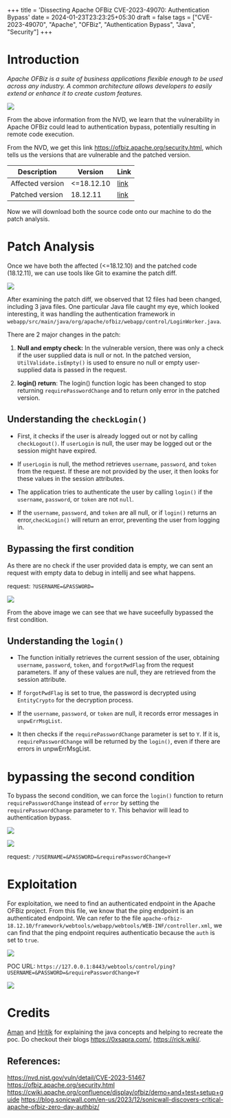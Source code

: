 +++
title = 'Dissecting Apache OFBiz CVE-2023-49070: Authentication Bypass'
date = 2024-01-23T23:23:25+05:30
draft = false
tags = ["CVE-2023-49070", "Apache", "OFBiz", "Authentication Bypass", "Java", "Security"]
+++

# Introduction

*Apache OFBiz is a suite of business applications flexible enough to be used across any industry. A common architecture allows developers to easily extend or enhance it to create custom features.*

![](/images/CVE-2023-51467_NVD.png)

From the above information from the NVD, we learn that the vulnerability in Apache OFBiz could lead to authentication bypass, potentially resulting in remote code execution.

From the NVD, we get this link https://ofbiz.apache.org/security.html, which tells us the versions that are vulnerable and the patched version.

| Description       | Version       | Link                                                                                   |
|-------------------|---------------|----------------------------------------------------------------------------------------|
| Affected version  | <=18.12.10    | [link](https://archive.apache.org/dist/ofbiz/apache-ofbiz-18.12.10.zip)                |
| Patched version   | 18.12.11      | [link](https://archive.apache.org/dist/ofbiz/apache-ofbiz-18.12.11.zip)                |

Now we will download both the source code onto our machine to do the patch analysis.

# Patch Analysis 

Once we have both the affected (<=18.12.10) and the patched code (18.12.11), we can use tools like Git to examine the patch diff. 

![](/images/CVE-2023-51467_git_diff.png)

After examining the patch diff, we observed that 12 files had been changed, including 3 java files. One particular Java file caught my eye, which looked interesting, it was handling the authentication framework in `webapp/src/main/java/org/apache/ofbiz/webapp/control/LoginWorker.java`.


There are 2 major changes in the patch:

1. **Null and empty check:** In the vulnerable version, there was only a check if the user supplied data is null or not. In the patched version, `UtilValidate.isEmpty()` is used to ensure no null or empty user-supplied data is passed in the request.

2. **login() return**: The login() function logic has been changed to stop returning `requirePasswordChange` and to return only error in the patched version.

## Understanding the `checkLogin()`

* First, it checks if the user is already logged out or not by calling `checkLogout()`. If `userLogin` is null, the user may be logged out or the session might have expired.

* If `userLogin` is null, the method retrieves `username`, `password`, and `token` from the request. If these are not provided by the user, it then looks for these values in the session attributes.

* The application tries to authenticate the user by calling `login()` if the `username`, `password`, or `token` are not `null`.

* If the `username`, `password`, and `token` are all null, or if `login()` returns an error,`checkLogin()` will return an error, preventing the user from logging in. 

## Bypassing the first condition 

As there are no check if the user provided data is empty, we can sent an request with empty data to debug in intellij and see what happens. 

request: `?USERNAME=&PASSWORD=`

![](/images/CVE-2023-51467_first_bypass.png)

From the above image we can see that we have suceefully bypassed the first condition. 

## Understanding the `login()`

* The function initially retrieves the current session of the user, obtaining `username`, `password`, `token`, and `forgotPwdFlag` from the request parameters. If any of these values are null, they are retrieved from the session attribute.

* If `forgotPwdFlag` is set to true, the password is decrypted using `EntityCrypto` for the decryption process.

* If the `username`, `password`, or `token` are null, it records error messages in `unpwErrMsgList`.

* It then checks if the `requirePasswordChange` parameter is set to `Y`. If it is, `requirePasswordChange` will be returned by the `login()`, even if there are errors in unpwErrMsgList.


# bypassing the second condition

To bypass the second condition, we can force the `login()` function to return `requirePasswordChange` instead of `error` by setting the `requirePasswordChange` parameter to `Y`. This behavior will lead to authentication bypass.

![](/images/CVE-2023-51467_requirePasswordChange.png)

![](/images/CVE-2023-51467_second_bypass_error.png)

request: `/?USERNAME=&PASSWORD=&requirePasswordChange=Y`

# Exploitation

For exploitation, we need to find an authenticated endpoint in the Apache OFBiz project. From this file, we know that the ping endpoint is an authenticated endpoint. We can refer to the file `apache-ofbiz-18.12.10/framework/webtools/webapp/webtools/WEB-INF/controller.xml`, we can find that the ping endpoint requires authenticatio because the `auth` is set to `true`.

![](/images/CVE-2023-51467_ping_endpoint.png)


POC URL: `https://127.0.0.1:8443/webtools/control/ping?USERNAME=&PASSWORD=&requirePasswordChange=Y`

![](/images/CVE-2023-51467_poc.png)


# Credits

[Aman](https://twitter.com/0xsapra) and [Hritik](https://twitter.com/MrHritik/) for explaining the java concepts and helping to recreate the poc. Do checkout their blogs https://0xsapra.com/, https://rick.wiki/.

## References:
https://nvd.nist.gov/vuln/detail/CVE-2023-51467
https://ofbiz.apache.org/security.html 
https://cwiki.apache.org/confluence/display/ofbiz/demo+and+test+setup+guide 
https://blog.sonicwall.com/en-us/2023/12/sonicwall-discovers-critical-apache-ofbiz-zero-day-authbiz/